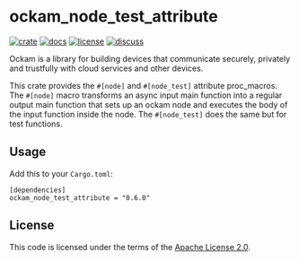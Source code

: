 # ockam_node_test_attribute

[![crate][crate-image]][crate-link]
[![docs][docs-image]][docs-link]
[![license][license-image]][license-link]
[![discuss][discuss-image]][discuss-link]

Ockam is a library for building devices that communicate securely, privately
and trustfully with cloud services and other devices.

This crate provides the `#[node]` and `#[node_test]` attribute proc_macros. The `#[node]` macro transforms
an async input main function into a regular output main function that sets up
an ockam node and executes the body of the input function inside the node. The `#[node_test]` does the same
but for test functions.

## Usage

Add this to your `Cargo.toml`:

```
[dependencies]
ockam_node_test_attribute = "0.6.0"
```

## License

This code is licensed under the terms of the [Apache License 2.0][license-link].

[main-ockam-crate-link]: https://crates.io/crates/ockam

[crate-image]: https://img.shields.io/crates/v/ockam_node_test_attribute.svg
[crate-link]: https://crates.io/crates/ockam_node_test_attribute

[docs-image]: https://docs.rs/ockam_node_test_attribute/badge.svg
[docs-link]: https://docs.rs/ockam_node_test_attribute

[license-image]: https://img.shields.io/badge/License-Apache%202.0-green.svg
[license-link]: https://github.com/ockam-network/ockam/blob/HEAD/LICENSE

[discuss-image]: https://img.shields.io/badge/Discuss-Github%20Discussions-ff70b4.svg
[discuss-link]: https://github.com/ockam-network/ockam/discussions

